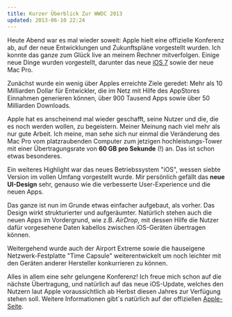 ```yaml
---
title: Kurzer Überblick Zur WWDC 2013
updated: 2013-06-10 22:24
---
```


Heute Abend war es mal wieder soweit: Apple hielt eine offizielle Konferenz ab, auf der neue Entwicklungen und Zukunftspläne vorgestellt wurden. Ich konnte das ganze zum Glück live an meinem Rechner mitverfolgen. Einige neue Dinge wurden vorgestellt, darunter das neue [iOS 7][1] sowie der neue Mac Pro.

Zunächst wurde ein wenig über Apples erreichte Ziele geredet: Mehr als 10 Milliarden Dollar für Entwickler, die im Netz mit Hilfe des AppStores Einnahmen generieren können, über 900 Tausend Apps sowie über 50 Milliarden Downloads.

Apple hat es anscheinend mal wieder geschafft, seine Nutzer und die, die es noch werden wollen, zu begeistern. Meiner Meinung nach viel mehr als nur gute Arbeit. Ich meine, man sehe sich nur einmal die Veränderung des Mac Pro vom platzraubenden Computer zum jetzigen hochleistungs-Tower mit einer Übertragungsrate von **60 GB pro Sekunde** (!) an. Das ist schon etwas besonderes.

Ein weiteres Highlight war das neues Betriebssystem "iOS", wessen siebte Version im vollen Umfang vorgestellt wurde. Mir persönlich gefällt das **neue UI-Design** sehr, genauso wie die verbesserte User-Experience und die neuen Apps.

Das ganze ist nun im Grunde etwas einfacher aufgebaut, als vorher. Das Design wirkt strukturierter und aufgeräumter. Natürlich stehen auch die neuen Apps im Vordergrund, wie z.B. *AirDrop*, mit dessen Hilfe die Nutzer dafür vorgesehene Daten kabellos zwischen iOS-Geräten übertragen können.

Weitergehend wurde auch der Airport Extreme sowie die hauseigene Netzwerk-Festplatte "Time Capsule" weiterentwickelt um noch leichter mit den Geräten anderer Hersteller konkurrieren zu können.

Alles in allem eine sehr gelungene Konferenz! Ich freue mich schon auf die nächste Übertragung, und natürlich auf das neue iOS-Update, welches den Nutzern laut Apple voraussichtlich ab Herbst diesen Jahres zur Verfügung stehen soll. Weitere Informationen gibt´s natürlich auf der offiziellen [Apple-Seite][2].

[1]: https://ssl.apple.com/ios/ios7/features/
[2]: https://www.apple.com/de/